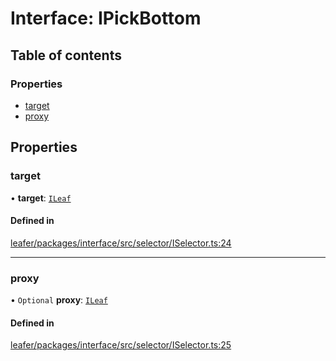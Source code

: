 # Interface: IPickBottom

## Table of contents

### Properties

- [target](IPickBottom.md#target)
- [proxy](IPickBottom.md#proxy)

## Properties

### target

• **target**: [`ILeaf`](ILeaf.md)

#### Defined in

[leafer/packages/interface/src/selector/ISelector.ts:24](https://github.com/leaferjs/leafer/blob/fd13609/packages/interface/src/selector/ISelector.ts#L24)

___

### proxy

• `Optional` **proxy**: [`ILeaf`](ILeaf.md)

#### Defined in

[leafer/packages/interface/src/selector/ISelector.ts:25](https://github.com/leaferjs/leafer/blob/fd13609/packages/interface/src/selector/ISelector.ts#L25)
